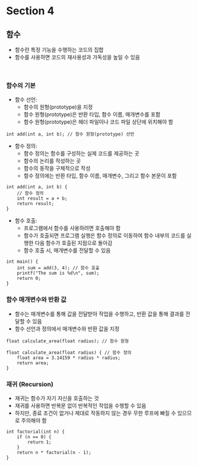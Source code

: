 # Section 4

## 함수
- 함수란 특정 기능을 수행하는 코드의 집합 
- 함수를 사용하면 코드의 재사용성과 가독성을 높일 수 있음 

</br>

### 함수의 기본
- 함수 선언: 
  - 함수의 원형(prototype)을 지정 
  - 함수 원형(prototype)은 반환 타입, 함수 이름, 매개변수를 포함 
  - 함수 원형(prototype)은 헤더 파일이나 코드 파일 상단에 위치해야 함
```
int add(int a, int b); // 함수 원형(prototype) 선언
```

- 함수 정의: 
  - 함수 정의는 함수를 구성하는 실제 코드를 제공하는 곳 
  - 함수의 논리를 작성하는 곳
  - 함수의 동작을 구체적으로 작성 
  - 함수 정의에는 반환 타입, 함수 이름, 매개변수, 그리고 함수 본문이 포함

```
int add(int a, int b) { 
    // 함수 정의
    int result = a + b;
    return result;
}
```
  
- 함수 호출: 
  - 프로그램에서 함수를 사용하려면 호출해야 함 
  - 함수가 호출되면 프로그램 실행은 함수 정의로 이동하여 함수 내부의 코드를 실행한 다음 함수가 호출된 지점으로 돌아감
  - 함수 호출 시, 매개변수를 전달할 수 있음

```
int main() {
    int sum = add(3, 4); // 함수 호출
    printf("The sum is %d\n", sum);
    return 0;
}
```

### 함수 매개변수와 반환 값

- 함수는 매개변수를 통해 값을 전달받아 작업을 수행하고, 반환 값을 통해 결과를 전달할 수 있음 
- 함수 선언과 정의에서 매개변수와 반환 값을 지정

```
float calculate_area(float radius); // 함수 원형

float calculate_area(float radius) { // 함수 정의
    float area = 3.14159 * radius * radius;
    return area;
}
```

### 재귀 (Recursion)
- 재귀는 함수가 자기 자신을 호출하는 것
- 재귀를 사용하면 반복문 없이 반복적인 작업을 수행할 수 있음 
- 하지만, 종료 조건이 없거나 제대로 작동하지 않는 경우 무한 루프에 빠질 수 있으므로 주의해야 함

```
int factorial(int n) {
    if (n == 0) {
        return 1;
    }
    return n * factorial(n - 1);
}
```